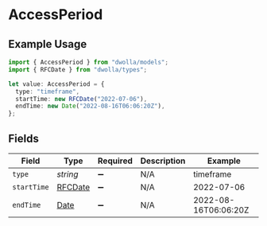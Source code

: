 # AccessPeriod

## Example Usage

```typescript
import { AccessPeriod } from "dwolla/models";
import { RFCDate } from "dwolla/types";

let value: AccessPeriod = {
  type: "timeframe",
  startTime: new RFCDate("2022-07-06"),
  endTime: new Date("2022-08-16T06:06:20Z"),
};
```

## Fields

| Field                                                                                         | Type                                                                                          | Required                                                                                      | Description                                                                                   | Example                                                                                       |
| --------------------------------------------------------------------------------------------- | --------------------------------------------------------------------------------------------- | --------------------------------------------------------------------------------------------- | --------------------------------------------------------------------------------------------- | --------------------------------------------------------------------------------------------- |
| `type`                                                                                        | *string*                                                                                      | :heavy_minus_sign:                                                                            | N/A                                                                                           | timeframe                                                                                     |
| `startTime`                                                                                   | [RFCDate](../types/rfcdate.md)                                                                | :heavy_minus_sign:                                                                            | N/A                                                                                           | 2022-07-06                                                                                    |
| `endTime`                                                                                     | [Date](https://developer.mozilla.org/en-US/docs/Web/JavaScript/Reference/Global_Objects/Date) | :heavy_minus_sign:                                                                            | N/A                                                                                           | 2022-08-16T06:06:20Z                                                                          |
